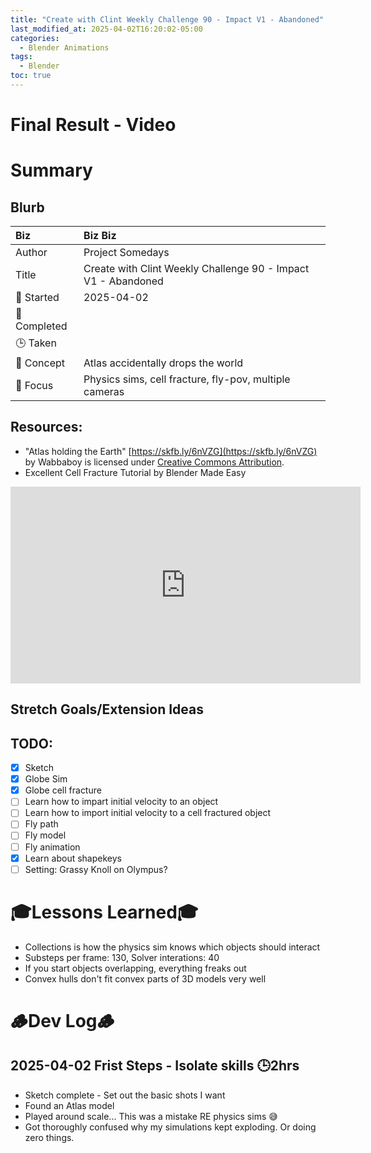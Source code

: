 ```yaml
---
title: "Create with Clint Weekly Challenge 90 - Impact V1 - Abandoned"
last_modified_at: 2025-04-02T16:20:02-05:00
categories:
  - Blender Animations
tags:
  - Blender
toc: true
---
```


# Final Result - Video
<!-- [![Watch the video](https://img.youtube.com/vi/4eS8dGd9_TI/maxresdefault.jpg)](https://youtu.be/4eS8dGd9_TI) -->

# Summary
## Blurb

| Biz             | Biz Biz                               |
|:--------           | :---------                                |
| Author          | Project Somedays                      |
| Title           | Create with Clint Weekly Challenge 90 - Impact V1 - Abandoned |
| 📅 Started      | 2025-04-02        |
| 📅 Completed    |         |
| 🕒 Taken        |                                   |
| 🤯 Concept      | Atlas accidentally drops the world       |
| 🔎 Focus        | Physics sims, cell fracture, fly-pov, multiple cameras    |

## Resources:
- "Atlas holding the Earth" [https://skfb.ly/6nVZG](https://skfb.ly/6nVZG) by Wabbaboy is licensed under [Creative Commons Attribution](http://creativecommons.org/licenses/by/4.0/).
- Excellent Cell Fracture Tutorial by Blender Made Easy
<iframe width="560" height="315" src="https://www.youtube.com/embed/Xdrz7icUvC4?si=nbuQG6mGM25nYc1u" title="YouTube video player" frameborder="0" allow="accelerometer; autoplay; clipboard-write; encrypted-media; gyroscope; picture-in-picture; web-share" referrerpolicy="strict-origin-when-cross-origin" allowfullscreen></iframe>

## Stretch Goals/Extension Ideas

## TODO:
- [x] Sketch
- [x] Globe Sim
- [x] Globe cell fracture
- [ ] Learn how to impart initial velocity to an object
- [ ] Learn how to import initial velocity to a cell fractured object
- [ ] Fly path
- [ ] Fly model
- [ ] Fly animation
- [x] Learn about shapekeys
- [ ] Setting: Grassy Knoll on Olympus?

# 🎓Lessons Learned🎓
- Collections is how the physics sim knows which objects should interact
- Substeps per frame: 130, Solver interations: 40
- If you start objects overlapping, everything freaks out
- Convex hulls don't fit convex parts of 3D models very well


# 🪵Dev Log🪵

## 2025-04-02 Frist Steps - Isolate skills 🕒2hrs
- Sketch complete - Set out the basic shots I want
- Found an Atlas model
- Played around scale... This was a mistake RE physics sims 😅
- Got thoroughly confused why my simulations kept exploding. Or doing zero things.


